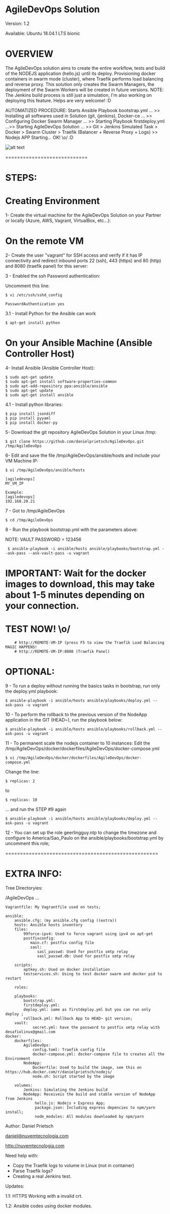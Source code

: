 # AgileDevOps Solution
Version: 1.2

Available: Ubuntu 18.04.1 LTS bionic

# OVERVIEW

The AgileDevOps solution aims to create the entire workflow, tests and build of the NODEJS application (hello.js) until its deploy. Provisioning docker containers in swarm mode (cluster), where Traefik performs load balancing and reverse proxy. 
This solution only creates the Swarm Managers, the deployment of the Swarm Workers will be created in future versions. 
NOTE: The Jenkins build process is still just a simulation, I'm also working on deploying this feature.
Helps are very welcome! :D

AUTOMATIZED PROCEDURE: 
Starts Ansible Playbook bootstrap.yml ... >>  
Installing all softwares used in Solution (git, (jenkins), Docker-ce ... >>
Configuring Docker Swarm Manager ... >> 
Starting Playbook firstdeploy.yml ...>>
Starting AgileDevOps Solution ... >> 
Git >  Jenkins Simulated Task > Docker >  Swarm Cluster > Traefik (Balancer + Reverse Proxy + Logs) >>
Nodejs APP Starting... OK! 
\o/  :D
 
![alt text](https://raw.githubusercontent.com/danielprietsch/AgileDevOps/master/draw.png)


============================


# STEPS:

# Creating Environment

1- Create the virtual machine for the AgileDevOps Solution on your Partner or locally (Azure, AWS, Vagrant, VirtualBox, etc...):

# On the remote VM

2- Create the user "vagrant" for SSH access and verify if it has IP connectivity and redirect inbound ports 22 (ssh), 443 (https) and 80 (http) and 8080 (traefik panel) for this server:

3 - Enabled the ssh Password authentication:

Uncomment this line:

    $ vi /etc/ssh/sshd_config
    
    PasswordAuthentication yes

3.1 - Install Python for the Ansible can work

    $ apt-get install python

# On your Ansible Machine (Ansible Controller Host)

4- Install Ansible (Ansible Controller Host):

    $ sudo apt-get update
    $ sudo apt-get install software-properties-common
    $ sudo apt-add-repository ppa:ansible/ansible
    $ sudo apt-get update
    $ sudo apt-get install ansible
    
4.1 - Install python libraries:

    $ pip install jsondiff
    $ pip install pyyaml
    $ pip install docker-py

    
5- Download the git repository AgileDevOps Solution in your Linux /tmp:

    $ git clone https://github.com/danielprietsch/AgileDevOps.git /tmp/AgileDevOps

6- Edit and save the file /tmp/AgileDevOps/ansible/hosts and include your VM Machine IP:

    $ vi /tmp/AgileDevOps/ansible/hosts

    [agiledevops]
    MY_VM_IP

    Example:
    [agiledevops]
    192.168.20.21

7 - Got to /tmp/AgileDevOps

    $ cd /tmp/AgileDevOps

8 - Run the playbook bootstrap.yml with the parameters above:

NOTE: VAULT PASSWORD = 123456 

     $ ansible-playbook -i ansible/hosts ansible/playbooks/bootstrap.yml --ask-pass --ask-vault-pass -u vagrant

# IMPORTANT: Wait for the docker images to download, this may take about 1-5 minutes depending on your connection.

# TEST NOW! \o/
        # http://REMOTE-VM-IP (press F5 to view the Traefik Load Balancing MAGIC HAPPENS!
        # http://REMOTE-VM-IP:8080 (Traefik Panel)


# OPTIONAL:

9 - To run a deploy without running the basics tasks in bootstrap, run only the deploy.yml playbook:

    $ ansible-playbook -i ansible/hosts ansible/playbooks/deploy.yml --ask-pass -u vagrant

10 - To perform the rollback to the previous version of the NodeApp application in the GIT (HEAD~), run the playbook below:

    $ ansible-playbook -i ansible/hosts ansible/playbooks/rollback.yml --ask-pass -u vagrant

11 - To permanent scale the nodejs container to 10 instances:
Edit the /tmp/AgileDevOps/docker/dockerfiles/AgileDevOps/docker-compose.yml

    $ vi /tmp/AgileDevOps/docker/dockerfiles/AgileDevOps/docker-compose.yml

Change the line:

    $ replicas: 2 
to

    $ replicas: 10 
    
... and run the STEP #9 again
    
    $ ansible-playbook -i ansible/hosts ansible/playbooks/deploy.yml --ask-pass -u vagrant

12 - You can set up the role  geerlingguy.ntp to change the timezone and configure to America/Sao_Paulo on the ansible/playbooks/bootstrap.yml by uncomment this role;

====================================================

# EXTRA INFO:
  
Tree Directoryies:

/AgileDevOps
...

    Vagrantfile: My Vagrantfile used on tests;

    ansible: 
        ansible.cfg: (my ansible.cfg config ((extra))
        hosts: Ansible hosts inventory 
        files:
            99force-ipv4: Used to force vagrant using ipv4 on apt-get
            postfixconfig:
               main.cf: postfix config file
               sasl:
                  sasl_passwd: Used for postfix smtp relay
                  sasl_passwd.db: Used for postfix smtp relay
                  
        scripts:
            aptkey.sh: Used on docker installation
            testservices.sh: Using to test docker swarm and docker pid to restart
        
        roles:
             
        playbooks:
            bootstrap.yml:
            firstdeploy.yml: 
            deploy.yml: same as firstdeploy.yml but you can run only deploy ;
            rollback.yml: Rollback App to HEAD~ git version;
        vault: 
                secret.yml: have the password to postfix smtp relay with desafiolinux@gmail.com
    docker:
        dockerfiles:
            AgileDevOps:
                config.toml: Traefik config file
                docker-compose.yml: docker-compose file to creates all the Environment
            NodeApp:
                Dockerfile: Used to build the image, see this on https://hub.docker.com/r/danielprietsch/nodejs/
                node.sh: Script started by the image
                
        volumes:
            Jenkins: Simulating the Jenkins build
            NodeApp: Receiveis the build and stable version of NodeApp from Jenkins
                 hello.js: Nodejs + Express App;
                 package.json: Including express depencies to npm/yarn install;
                 node_modules: All modules downloaded by npm/yarn
              
 Author: Daniel Prietsch

 daniel@nuvemtecnologia.com

 http://nuvemtecnologia.com
 

 Need help with:
 
- Copy the Traefik logs to volume in Linux (not in container)
- Parse Traefik logs?
- Creating a real Jenkins test.


Updates:

1.1: HTTPS Working with a invalid crt.

1.2: Ansible codes using docker modules.
